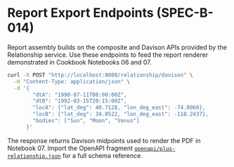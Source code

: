# Report Export Endpoints (SPEC-B-014)

Report assembly builds on the composite and Davison APIs provided by the Relationship
service. Use these endpoints to feed the report renderer demonstrated in Cookbook Notebooks 06
and 07.

```bash
curl -X POST "http://localhost:8000/relationship/davison" \
  -H "Content-Type: application/json" \
  -d '{
        "dtA": "1990-07-11T08:00:00Z",
        "dtB": "1992-03-15T20:15:00Z",
        "locA": {"lat_deg": 40.7128, "lon_deg_east": -74.0060},
        "locB": {"lat_deg": 34.0522, "lon_deg_east": -118.2437},
        "bodies": ["Sun", "Moon", "Venus"]
      }'
```

The response returns Davison midpoints used to render the PDF in Notebook 07. Import the
OpenAPI fragment [`openapi/plus-relationship.json`](openapi/plus-relationship.json) for a full
schema reference.

<div data-openapi-src="openapi/plus-relationship.json"></div>
